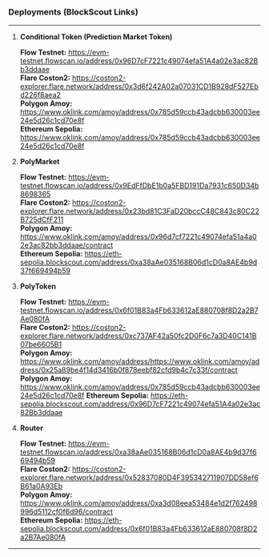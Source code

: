 ### Deployments (BlockScout Links)
***

1. **Conditional Token (Prediction Market Token)**  

    **Flow Testnet:** https://evm-testnet.flowscan.io/address/0x96D7cF7221c49074efa51A4a02e3ac82Bb3ddaae  
   **Flare Coston2:** https://coston2-explorer.flare.network/address/0x3d6f242A02a07031CD1B928dF527Ebd226f8aea2    
   **Polygon Amoy:** https://www.oklink.com/amoy/address/0x785d59ccb43adcbb630003ee24e5d26c1cd70e8f  
   **Ethereum Sepolia:** https://www.oklink.com/amoy/address/0x785d59ccb43adcbb630003ee24e5d26c1cd70e8f


2. **PolyMarket**  

   **Flow Testnet:** https://evm-testnet.flowscan.io/address/0x9EdFfDbE1b0a5FBD191Da7931c650D34b8698365  
   **Flare Coston2:** https://coston2-explorer.flare.network/address/0x23bd81C3FaD20bccC48C843c80C22B725dCfF211    
   **Polygon Amoy:** https://www.oklink.com/amoy/address/0x96d7cf7221c49074efa51a4a02e3ac82bb3ddaae/contract  
   **Ethereum Sepolia:** https://eth-sepolia.blockscout.com/address/0xa38aAe035168B06d1cD0a8AE4b9d37f669494b59

3. **PolyToken**  

   **Flow Testnet:** https://evm-testnet.flowscan.io/address/0x6f01B83a4Fb633612aE880708f8D2a2B7Ae080fA  
   **Flare Coston2:** https://coston2-explorer.flare.network/address/0xc737AF42a50fc2D0F6c7a3D40C141B07be6605B1    
   **Polygon Amoy:** https://www.oklink.com/amoy/address/https://www.oklink.com/amoy/address/0x25a89be4f14d3416b0f878eebf82cfd9b4c7c33f/contract  
   **Polygon Amoy:** https://www.oklink.com/amoy/address/0x785d59ccb43adcbb630003ee24e5d26c1cd70e8f
   **Ethereum Sepolia:** https://eth-sepolia.blockscout.com/address/0x96D7cF7221c49074efa51A4a02e3ac82Bb3ddaae

4. **Router**    

   **Flow Testnet:** https://evm-testnet.flowscan.io/address/0xa38aAe035168B06d1cD0a8AE4b9d37f669494b59  
   **Flare Coston2:** https://coston2-explorer.flare.network/address/0x52837080D4F395342711907DD58ef6B61a0A93Eb    
   **Polygon Amoy:** https://www.oklink.com/amoy/address/0xa3d08eea53484e1d2f762498996d5112cf0f6d96/contract  
   **Ethereum Sepolia:** https://eth-sepolia.blockscout.com/address/0x6f01B83a4Fb633612aE880708f8D2a2B7Ae080fA

***
